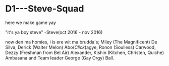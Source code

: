 # D1---Steve-Squad

here we make game yay

"it's ya boy steve" -Steve(oct 2016 - nov 2016)

now den ma homies, i is ere wit ma brudda's; Miley (The Magnificent) De Silva, Derick (Walter Melon) Abo(*Click*)agye, Ronon (Soulless) Carwood, Dezzy (Freshman from Bel Air) Alexander, Kishin (Kitchen, Christen, Quiche) Ambasana and Team leader George (Gay Orgy) Ball.

